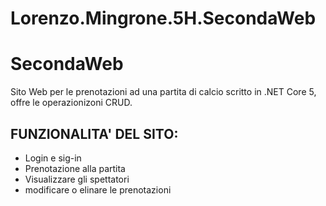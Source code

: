 # Lorenzo.Mingrone.5H.SecondaWeb
# SecondaWeb
Sito Web per le prenotazioni ad una partita di calcio scritto in .NET Core 5, offre le operazionizoni CRUD.
  ## FUNZIONALITA' DEL SITO:
  * Login e sig-in
  * Prenotazione alla partita
  * Visualizzare gli spettatori
  * modificare o elinare le prenotazioni
